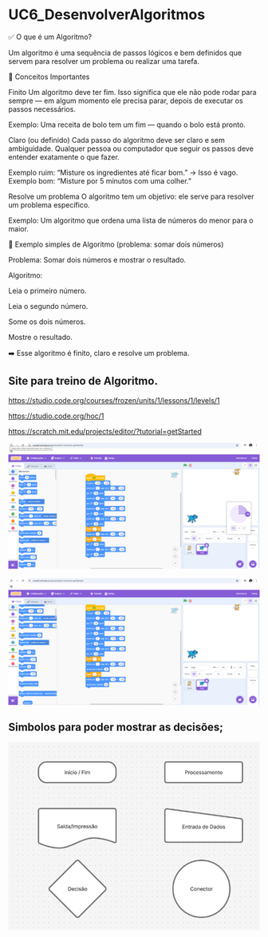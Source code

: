 # UC6_DesenvolverAlgoritmos

✅ O que é um Algoritmo?

Um algoritmo é uma sequência de passos lógicos e bem definidos que servem para resolver um problema ou realizar uma tarefa.

📌 Conceitos Importantes

Finito
Um algoritmo deve ter fim. Isso significa que ele não pode rodar para sempre — em algum momento ele precisa parar, depois de executar os passos necessários.

Exemplo: Uma receita de bolo tem um fim — quando o bolo está pronto.

Claro (ou definido)
Cada passo do algoritmo deve ser claro e sem ambiguidade. Qualquer pessoa ou computador que seguir os passos deve entender exatamente o que fazer.

Exemplo ruim: “Misture os ingredientes até ficar bom.” → Isso é vago.
Exemplo bom: “Misture por 5 minutos com uma colher.”

Resolve um problema
O algoritmo tem um objetivo: ele serve para resolver um problema específico.

Exemplo: Um algoritmo que ordena uma lista de números do menor para o maior.

🧠 Exemplo simples de Algoritmo (problema: somar dois números)

Problema: Somar dois números e mostrar o resultado.

Algoritmo:

Leia o primeiro número.

Leia o segundo número.

Some os dois números.

Mostre o resultado.

➡️ Esse algoritmo é finito, claro e resolve um problema.


## Site para treino de Algoritmo.

https://studio.code.org/courses/frozen/units/1/lessons/1/levels/1
 
https://studio.code.org/hoc/1
 
https://scratch.mit.edu/projects/editor/?tutorial=getStarted

![alt text](image.png)

![alt text](image-1.png)


## Simbolos para poder mostrar as decisões;

![alt text](image-2.png)